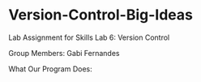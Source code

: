 # Version-Control-Big-Ideas
Lab Assignment for Skills Lab 6: Version Control

Group Members:
Gabi Fernandes

What Our Program Does:

